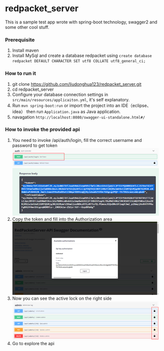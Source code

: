 # redpacket_server

This is a sample test app wrote with spring-boot technology, swagger2 and some other cool stuff.

### Prerequisite

1. Install maven
2. Install MySql and create a database redpacket using `create database redpacket DEFAULT CHARACTER SET utf8 COLLATE utf8_general_ci;`

### How to run it

1. git clone https://github.com/liudonghua123/redpacket_server.git
2. cd redpacket_server
3. Configure your database connection settings in `src/main/resources/applicaiton.yml`, it's self explanatory.
3. Run `mvn spring-boot:run` or import the project into an IDE（eclipse、idea） then run `Application.java` as Java application.
4. navagation `http://localhost:8080/swagger-ui-standalone.html#/`

### How to invoke the provided api

1. You need to invoke /api/auth/login, fill the correct username and password to get token
  ![](resources/swagger2-auth.png)
  ![](resources/swagger2-auth-token.png)
2. Copy the token and fill into the Authorization area
  ![](resources/swagger2-auth-add-token.png)
3. Now you can see the active lock on the right side
  ![](resources/swagger2-auth-validate-token.png)
4. Go to explore the api